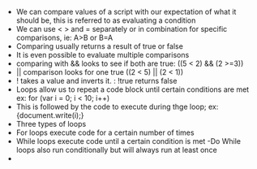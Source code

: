 - We can compare values of a script with our expectation of what it should be, this is referred to as evaluating a condition
- We can use < > and = separately or in combination for specific comparisons, ie: A>B or B<A or B>=A
- Comparing usually returns a result of true or false
- It is even possible to evaluate multiple comparisons
- comparing with && looks to see if both are true: ((5 < 2) && (2 >=3))
- || comparison looks for one true ((2 < 5) || (2 < 1))
- ! takes a value and inverts it. : !true returns false
- Loops allow us to repeat a code block until certain conditions are met ex: for (var i = 0; i < 10; i++)      
- This is followed by the code to execute during thge loop; ex: {document.write(i);}
- Three types of loops 
- For loops execute code for a certain number of times
- While loops execute code until a certain condition is met
-Do While loops also run conditionally but will always run at least once
-                                                                                                    
